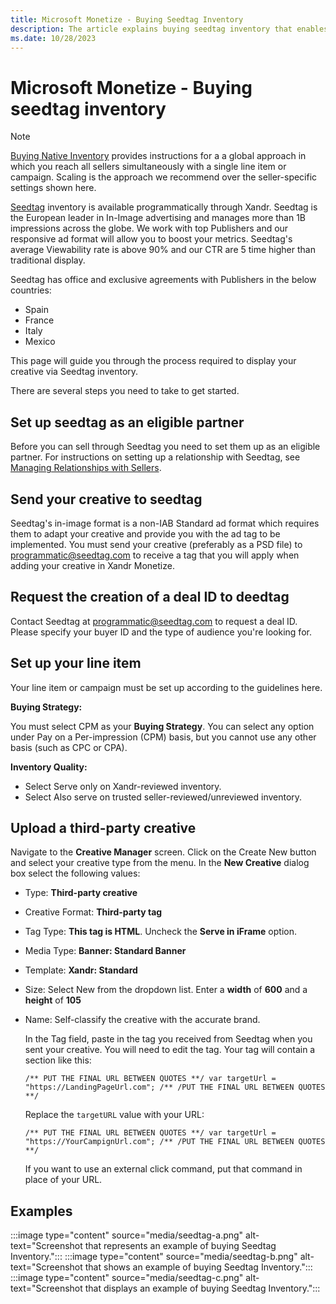 ```yaml
---
title: Microsoft Monetize - Buying Seedtag Inventory
description: The article explains buying seedtag inventory that enables global reach, simplifying advertising using a single line item or campaign, simplifying and streamlining advertising efforts across platforms.
ms.date: 10/28/2023
---
```


# Microsoft Monetize - Buying seedtag inventory

> [!NOTE]
> [Buying Native Inventory](buying-native-inventory.md) provides instructions for a a global approach in which you reach all sellers simultaneously with a single line
> item or campaign. Scaling is the approach we recommend over the seller-specific settings shown here.

[Seedtag](https://www.seedtag.com/) inventory is available programmatically through Xandr. Seedtag is the European leader in In-Image advertising and manages more than 1B impressions across the globe. We work with top Publishers and our responsive ad format will allow you to boost your metrics. Seedtag's average Viewability rate is
above 90% and our CTR are 5 time higher than traditional display.

Seedtag has office and exclusive agreements with Publishers in the below countries:

- Spain
- France
- Italy
- Mexico

This page will guide you through the process required to display your creative via Seedtag inventory.

There are several steps you need to take to get started.

## Set up seedtag as an eligible partner

Before you can sell through Seedtag you need to set them up as an eligible partner. For instructions on setting up a relationship with Seedtag, see [Managing Relationships with Sellers](managing-relationships-with-sellers.md).

## Send your creative to seedtag

Seedtag's in-image format is a non-IAB Standard ad format which requires them to adapt your creative and provide you with the ad tag to be implemented. You must send your creative (preferably as a PSD file) to [programmatic@seedtag.com](mailto:programmatic@seedtag.com) to receive a tag that you will apply when adding your creative in Xandr
Monetize.

## Request the creation of a deal ID to deedtag

Contact Seedtag at [programmatic@seedtag.com](mailto:programmatic@seedtag.com) to request a deal ID. Please specify your buyer ID and the type of audience you're looking for.

## Set up your line item

Your line item or campaign must be set up according to the guidelines here.

**Buying Strategy:**  

You must select CPM as your **Buying Strategy**. You can select any option under Pay on a Per-impression (CPM) basis, but you cannot use any other basis (such as CPC or CPA).

**Inventory Quality:**

- Select Serve only on Xandr-reviewed inventory.
- Select Also serve on trusted seller-reviewed/unreviewed inventory.

## Upload a third-party creative

Navigate to the **Creative Manager** screen. Click on the Create New button and select your creative type from the menu. In the **New Creative** dialog box select the following values:

- Type: **Third-party creative**

- Creative Format: **Third-party tag**

- Tag Type: **This tag is HTML**. Uncheck the **Serve in iFrame**
  option.

- Media Type: **Banner: Standard Banner**

- Template: **Xandr: Standard**

- Size: Select New from the dropdown
  list. Enter a **width** of **600** and a **height** of **105**

- Name: Self-classify the creative with the accurate brand.

  In the Tag field, paste in the tag you received from Seedtag when you
  sent your creative. You will need to edit the tag. Your tag will
  contain a section like this:

  ```
  /** PUT THE FINAL URL BETWEEN QUOTES **/ var targetUrl = "https://LandingPageUrl.com"; /** /PUT THE FINAL URL BETWEEN QUOTES **/ 
  ```

  Replace the `targetURL` value with your URL:

  ```
  /** PUT THE FINAL URL BETWEEN QUOTES **/ var targetUrl = "https://YourCampignUrl.com"; /** /PUT THE FINAL URL BETWEEN QUOTES **/ 
  ```

  If you want to use an external click command, put that command in place of your URL.

## Examples

  :::image type="content" source="media/seedtag-a.png" alt-text="Screenshot that represents an example of buying Seedtag Inventory.":::
  :::image type="content" source="media/seedtag-b.png" alt-text="Screenshot that shows an example of buying Seedtag Inventory.":::
  :::image type="content" source="media/seedtag-c.png" alt-text="Screenshot that displays an example of buying Seedtag Inventory.":::
